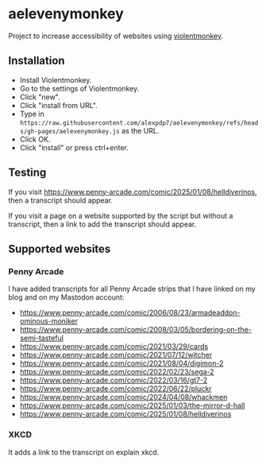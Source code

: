 # aelevenymonkey

Project to increase accessibility of websites using [violentmonkey](https://violentmonkey.github.io/).

## Installation

* Install Violentmonkey.
* Go to the settings of Violentmonkey.
* Click "new".
* Click "install from URL".
* Type in `https://raw.githubusercontent.com/alexpdp7/aelevenymonkey/refs/heads/gh-pages/aelevenymonkey.js` as the URL.
* Click OK.
* Click "install" or press ctrl+enter.

## Testing

If you visit <https://www.penny-arcade.com/comic/2025/01/08/helldiverinos>, then a transcript should appear.

If you visit a page on a website supported by the script but without a transcript, then a link to add the transcript should appear.

## Supported websites

### Penny Arcade

I have added transcripts for all Penny Arcade strips that I have linked on my blog and on my Mastodon account:

* https://www.penny-arcade.com/comic/2006/08/23/armadeaddon-ominous-moniker
* https://www.penny-arcade.com/comic/2008/03/05/bordering-on-the-semi-tasteful
* https://www.penny-arcade.com/comic/2021/03/29/cards
* https://www.penny-arcade.com/comic/2021/07/12/witcher
* https://www.penny-arcade.com/comic/2021/08/04/digimon-2
* https://www.penny-arcade.com/comic/2022/02/23/sega-2
* https://www.penny-arcade.com/comic/2022/03/16/gt7-2
* https://www.penny-arcade.com/comic/2022/06/22/pluckr
* https://www.penny-arcade.com/comic/2024/04/08/whackmen
* https://www.penny-arcade.com/comic/2025/01/03/the-mirror-d-hall
* https://www.penny-arcade.com/comic/2025/01/08/helldiverinos

### XKCD

It adds a link to the transcript on explain xkcd.
